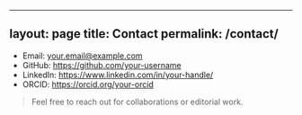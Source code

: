 
---
layout: page
title: Contact
permalink: /contact/
---

- Email: your.email@example.com  
- GitHub: <https://github.com/your-username>  
- LinkedIn: <https://www.linkedin.com/in/your-handle/>  
- ORCID: <https://orcid.org/your-orcid>

> Feel free to reach out for collaborations or editorial work.
